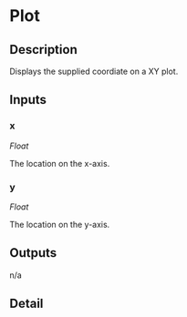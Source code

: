 # Plot

## Description
Displays the supplied coordiate on a XY plot.

## Inputs
### x

*Float*

The location on the x-axis.

### y

*Float*

The location on the y-axis.

## Outputs
n/a

## Detail

